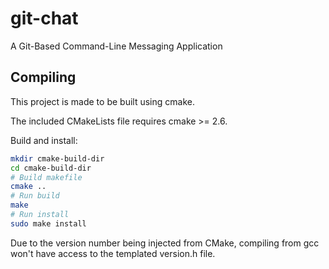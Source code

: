 # git-chat
A Git-Based Command-Line Messaging Application

## Compiling
This project is made to be built using cmake.

The included CMakeLists file requires cmake >= 2.6.

Build and install:
```bash
mkdir cmake-build-dir
cd cmake-build-dir
# Build makefile
cmake ..
# Run build
make
# Run install
sudo make install
```

Due to the version number being injected from CMake, compiling from gcc won't have access to the templated version.h file.
